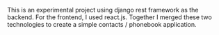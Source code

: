 This is an experimental project using django rest framework as the backend. For the frontend, I used react.js. Together I merged these two technologies to create a simple contacts / phonebook application.
